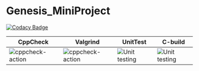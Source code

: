 # Genesis_MiniProject

[![Codacy Badge](https://api.codacy.com/project/badge/Grade/b0590a49e17d47afa79806f6323c7bdd)](https://app.codacy.com/gh/99002652/Genesis_MiniProject?utm_source=github.com&utm_medium=referral&utm_content=99002652/Genesis_MiniProject&utm_campaign=Badge_Grade)





|CppCheck|Valgrind|UnitTest|C-build|
|--------|--------|--------|-------|
|![cppcheck-action](https://github.com/99002652/Genesis_MiniProject/workflows/cppcheck-action/badge.svg)|![cppcheck-action](https://github.com/99002652/Genesis_MiniProject/workflows/cppcheck-action/badge.svg)|![Unit testing](https://github.com/99002652/Genesis_MiniProject/workflows/Unit%20testing/badge.svg?branch=master)|![Unit testing](https://github.com/99002652/Genesis_MiniProject/workflows/Unit%20testing/badge.svg?branch=master)|
